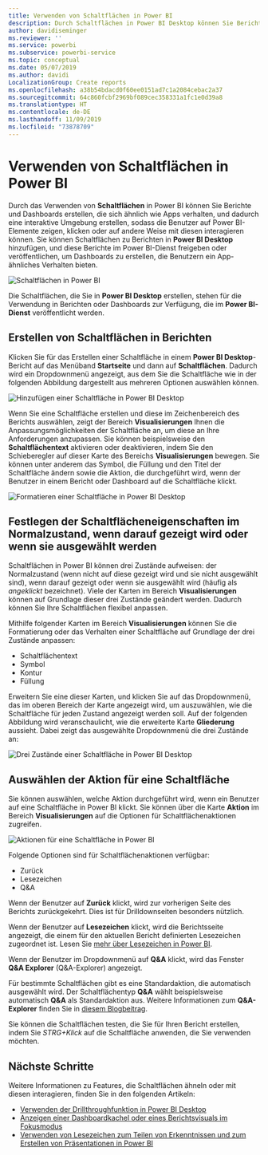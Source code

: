 ```yaml
---
title: Verwenden von Schaltflächen in Power BI
description: Durch Schaltflächen in Power BI Desktop können Sie Berichte und Dashboards erstellen, die sich wie Apps verhalten und die Einbindung von Benutzern verbessern.
author: davidiseminger
ms.reviewer: ''
ms.service: powerbi
ms.subservice: powerbi-service
ms.topic: conceptual
ms.date: 05/07/2019
ms.author: davidi
LocalizationGroup: Create reports
ms.openlocfilehash: a38b54bdacd0f60ee0151ad7c1a2084cebac2a37
ms.sourcegitcommit: 64c860fcbf2969bf089cec358331a1fc1e0d39a8
ms.translationtype: HT
ms.contentlocale: de-DE
ms.lasthandoff: 11/09/2019
ms.locfileid: "73878709"
---
```

# <a name="using-buttons-in-power-bi"></a>Verwenden von Schaltflächen in Power BI
Durch das Verwenden von **Schaltflächen** in Power BI können Sie Berichte und Dashboards erstellen, die sich ähnlich wie Apps verhalten, und dadurch eine interaktive Umgebung erstellen, sodass die Benutzer auf Power BI-Elemente zeigen, klicken oder auf andere Weise mit diesen interagieren können. Sie können Schaltflächen zu Berichten in **Power BI Desktop** hinzufügen, und diese Berichte im Power BI-Dienst freigeben oder veröffentlichen, um Dashboards zu erstellen, die Benutzern ein App-ähnliches Verhalten bieten.

![Schaltflächen in Power BI](media/desktop-buttons/desktop-buttons_01.png)

Die Schaltflächen, die Sie in **Power BI Desktop** erstellen, stehen für die Verwendung in Berichten oder Dashboards zur Verfügung, die im **Power BI-Dienst** veröffentlicht werden.

## <a name="creating-buttons-in-reports"></a>Erstellen von Schaltflächen in Berichten
Klicken Sie für das Erstellen einer Schaltfläche in einem **Power BI Desktop**-Bericht auf das Menüband **Startseite** und dann auf **Schaltflächen**. Dadurch wird ein Dropdownmenü angezeigt, aus dem Sie die Schaltfläche wie in der folgenden Abbildung dargestellt aus mehreren Optionen auswählen können. 

![Hinzufügen einer Schaltfläche in Power BI Desktop](media/desktop-buttons/desktop-buttons_02.png)

Wenn Sie eine Schaltfläche erstellen und diese im Zeichenbereich des Berichts auswählen, zeigt der Bereich **Visualisierungen** Ihnen die Anpassungsmöglichkeiten der Schaltfläche an, um diese an Ihre Anforderungen anzupassen. Sie können beispielsweise den **Schaltflächentext** aktivieren oder deaktivieren, indem Sie den Schieberegler auf dieser Karte des Bereichs **Visualisierungen** bewegen. Sie können unter anderem das Symbol, die Füllung und den Titel der Schaltfläche ändern sowie die Aktion, die durchgeführt wird, wenn der Benutzer in einem Bericht oder Dashboard auf die Schaltfläche klickt.

![Formatieren einer Schaltfläche in Power BI Desktop](media/desktop-buttons/desktop-buttons_03.png)

## <a name="set-button-properties-when-idle-hovered-over-or-selected"></a>Festlegen der Schaltflächeneigenschaften im Normalzustand, wenn darauf gezeigt wird oder wenn sie ausgewählt werden

Schaltflächen in Power BI können drei Zustände aufweisen: der Normalzustand (wenn nicht auf diese gezeigt wird und sie nicht ausgewählt sind), wenn darauf gezeigt oder wenn sie ausgewählt wird (häufig als *angeklickt* bezeichnet). Viele der Karten im Bereich **Visualisierungen** können auf Grundlage dieser drei Zustände geändert werden. Dadurch können Sie Ihre Schaltflächen flexibel anpassen.

Mithilfe folgender Karten im Bereich **Visualisierungen** können Sie die Formatierung oder das Verhalten einer Schaltfläche auf Grundlage der drei Zustände anpassen:

* Schaltflächentext
* Symbol
* Kontur
* Füllung

Erweitern Sie eine dieser Karten, und klicken Sie auf das Dropdownmenü, das im oberen Bereich der Karte angezeigt wird, um auszuwählen, wie die Schaltfläche für jeden Zustand angezeigt werden soll. Auf der folgenden Abbildung wird veranschaulicht, wie die erweiterte Karte **Gliederung** aussieht. Dabei zeigt das ausgewählte Dropdownmenü die drei Zustände an:

![Drei Zustände einer Schaltfläche in Power BI Desktop](media/desktop-buttons/desktop-buttons_04.png)


## <a name="select-the-action-for-a-button"></a>Auswählen der Aktion für eine Schaltfläche

Sie können auswählen, welche Aktion durchgeführt wird, wenn ein Benutzer auf eine Schaltfläche in Power BI klickt. Sie können über die Karte **Aktion** im Bereich **Visualisierungen** auf die Optionen für Schaltflächenaktionen zugreifen.

![Aktionen für eine Schaltfläche in Power BI](media/desktop-buttons/desktop-buttons_05.png)

Folgende Optionen sind für Schaltflächenaktionen verfügbar:

* Zurück
* Lesezeichen
* Q&A

Wenn der Benutzer auf **Zurück** klickt, wird zur vorherigen Seite des Berichts zurückgekehrt. Dies ist für Drilldownseiten besonders nützlich.

Wenn der Benutzer auf **Lesezeichen** klickt, wird die Berichtsseite angezeigt, die einem für den aktuellen Bericht definierten Lesezeichen zugeordnet ist. Lesen Sie [mehr über Lesezeichen in Power BI](desktop-bookmarks.md). 

Wenn der Benutzer im Dropdownmenü auf **Q&A** klickt, wird das Fenster **Q&A Explorer** (Q&A-Explorer) angezeigt. 

Für bestimmte Schaltflächen gibt es eine Standardaktion, die automatisch ausgewählt wird. Der Schaltflächentyp **Q&A** wählt beispielsweise automatisch **Q&A** als Standardaktion aus. Weitere Informationen zum **Q&A-Explorer** finden Sie in [diesem Blogbeitrag](https://powerbi.microsoft.com/blog/power-bi-desktop-april-2018-feature-summary/#Q&AExplorer).

Sie können die Schaltflächen testen, die Sie für Ihren Bericht erstellen, indem Sie *STRG+Klick* auf die Schaltfläche anwenden, die Sie verwenden möchten. 

## <a name="next-steps"></a>Nächste Schritte
Weitere Informationen zu Features, die Schaltflächen ähneln oder mit diesen interagieren, finden Sie in den folgenden Artikeln:

* [Verwenden der Drillthroughfunktion in Power BI Desktop](desktop-drillthrough.md)
* [Anzeigen einer Dashboardkachel oder eines Berichtsvisuals im Fokusmodus](consumer/end-user-focus.md)
* [Verwenden von Lesezeichen zum Teilen von Erkenntnissen und zum Erstellen von Präsentationen in Power BI](desktop-bookmarks.md)

